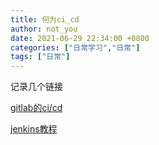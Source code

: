 ```yaml
---
title: 何为ci_cd
author: not_you
date: 2021-06-29 22:34:00 +0800
categories: ["日常学习","日常"]
tags: ["日常"]
---
```


记录几个链接

[gitlab的ci/cd](https://www.cnblogs.com/cjsblog/p/12256843.html)

[jenkins教程](https://www.jianshu.com/p/5f671aca2b5a)

